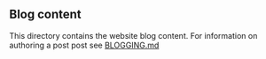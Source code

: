 ## Blog content

This directory contains the website blog content. For information on authoring a post post see [BLOGGING.md](../BLOGGING.md)